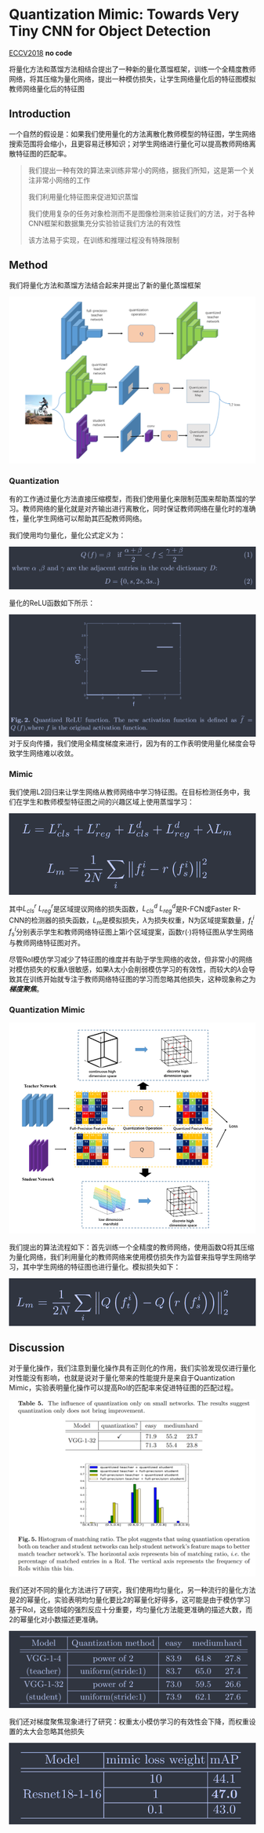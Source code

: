 # Quantization Mimic: Towards Very Tiny CNN for Object Detection

[ECCV2018](https://openaccess.thecvf.com/content_ECCV_2018/html/Yi_Wei_Quantization_Mimic_Towards_ECCV_2018_paper.html)	**no code**

将量化方法和蒸馏方法相结合提出了一种新的量化蒸馏框架，训练一个全精度教师网络，将其压缩为量化网络，提出一种模仿损失，让学生网络量化后的特征图模拟教师网络量化后的特征图

## Introduction

一个自然的假设是：如果我们使用量化的方法离散化教师模型的特征图，学生网络搜索范围将会缩小，且更容易迁移知识；对学生网络进行量化可以提高教师网络离散特征图的匹配率。

> 我们提出一种有效的算法来训练非常小的网络，据我们所知，这是第一个关注非常小网络的工作
>
> 我们利用量化特征图来促进知识蒸馏
>
> 我们使用复杂的任务对象检测而不是图像检测来验证我们的方法，对于各种CNN框架和数据集充分实验验证我们方法的有效性
>
> 该方法易于实现，在训练和推理过程没有特殊限制



## Method

我们将量化方法和蒸馏方法结合起来并提出了新的量化蒸馏框架

![image-20240310135626863](./imgs/image-20240310135626863.png)

### Quantization 

有的工作通过量化方法直接压缩模型，而我们使用量化来限制范围来帮助蒸馏的学习。教师网络的量化就是对齐输出进行离散化，同时保证教师网络在量化时的准确性，量化学生网络可以帮助其匹配教师网络。

我们使用均匀量化，量化公式定义为：

![image-20240310140126161](./imgs/image-20240310140126161.png)

量化的ReLU函数如下所示：

![image-20240314124037832](./imgs/image-20240314124037832.png)
对于反向传播，我们使用全精度梯度来进行，因为有的工作表明使用量化梯度会导致学生网络难以收敛。



### Mimic

我们使用L2回归来让学生网络从教师网络中学习特征图。在目标检测任务中，我们在学生和教师模型特征图之间的兴趣区域上使用蒸馏学习：

![image-20240310140704446](./imgs/image-20240310140704446.png)

其中$L_{cls}^r$ $L_{reg}^r$是区域提议网络的损失函数，$L_{cls}^d$ $L_{reg}^d$是R-FCN或Faster R-CNN的检测器的损失函数，$L_m$是模拟损失，$\lambda$为损失权重，N为区域提案数量，$f_t^i$ $f_s^i$分别表示学生和教师网络特征图上第i个区域提案，函数r(·)将特征图从学生网络与教师网络特征图对齐。

尽管RoI模仿学习减少了特征图的维度并有助于学生网络的收敛，但非常小的网络对模仿损失的权重$\lambda$很敏感，如果$\lambda$太小会削弱模仿学习的有效性，而较大的$\lambda$会导致其在训练开始就专注于教师网络特征图的学习而忽略其他损失，这种现象称之为***梯度聚焦***。



### Quantization Mimic

![image-20240310142253625](./imgs/image-20240310142253625.png)

我们提出的算法流程如下：首先训练一个全精度的教师网络，使用函数Q将其压缩为量化网络，我们利用量化的教师网络来使用模仿损失作为监督来指导学生网络学习，其中学生网络的特征图也进行量化。模拟损失如下：

![image-20240310142233235](./imgs/image-20240310142233235.png)



## Discussion

对于量化操作，我们注意到量化操作具有正则化的作用，我们实验发现仅进行量化对性能没有影响，也就是说对于量化带来的性能提升是来自于Quantization Mimic，实验表明量化操作可以提高RoI的匹配率来促进特征图的匹配过程。

![image-20240310143022458](./imgs/image-20240310143022458.png)



我们还对不同的量化方法进行了研究，我们使用均匀量化，另一种流行的量化方法是2的幂量化，实验表明均匀量化要比2的幂量化好得多，这可能是由于模仿学习基于RoI，这些领域的强烈反应十分重要，均匀量化方法能更准确的描述大数，而2的幂量化对小数描述更准确。

![image-20240310143512799](./imgs/image-20240310143512799.png)

我们还对梯度聚焦现象进行了研究：权重太小模仿学习的有效性会下降，而权重设置的太大会忽略其他损失

![image-20240310143812464](./imgs/image-20240310143812464.png)